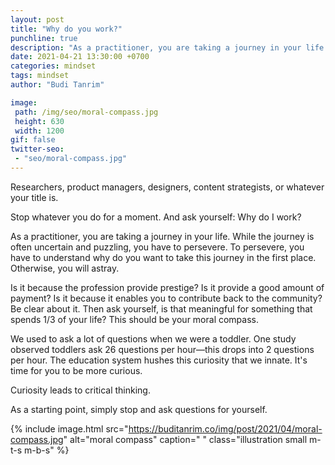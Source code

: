 ```yaml
---
layout: post
title: "Why do you work?"
punchline: true
description: "As a practitioner, you are taking a journey in your life."
date: 2021-04-21 13:30:00 +0700
categories: mindset
tags: mindset
author: "Budi Tanrim"

image:
 path: /img/seo/moral-compass.jpg
 height: 630
 width: 1200
gif: false
twitter-seo: 
 - "seo/moral-compass.jpg"
---
```


Researchers, product managers, designers, content strategists, or whatever your title is.

Stop whatever you do for a moment. And ask yourself: Why do I work?

As a practitioner, you are taking a journey in your life. While the journey is often uncertain and puzzling, you have to persevere. To persevere, you have to understand why do you want to take this journey in the first place. Otherwise, you will astray.

Is it because the profession provide prestige?  Is it provide a good amount of payment? Is it because it enables you to contribute back to the community? Be clear about it. Then ask yourself, is that meaningful for something that spends 1/3 of your life? This should be your moral compass.

We used to ask a lot of questions when we were a toddler. One study observed toddlers ask 26 questions per hour—this drops into 2 questions per hour. The education system hushes this curiosity that we innate. It's time for you to be more curious.

Curiosity leads to critical thinking.

As a starting point, simply stop and ask questions for yourself.


{% include image.html 
src="https://buditanrim.co/img/post/2021/04/moral-compass.jpg" 
alt="moral compass" 
caption=" "
class="illustration small m-t-s m-b-s" %}